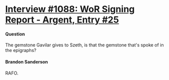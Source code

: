 # [Interview #1088: WoR Signing Report - Argent, Entry #25](https://www.theoryland.com/intvmain.php?i=1088#25)

#### Question

The gemstone Gavilar gives to Szeth, is that the gemstone that's spoke of in the epigraphs?

#### Brandon Sanderson

RAFO.

